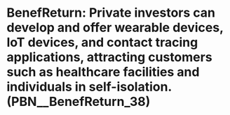 # BenefReturn: __Private investors can develop and offer wearable devices, IoT devices, and contact tracing applications, attracting customers such as healthcare facilities and individuals in self-isolation.__ (PBN__BenefReturn_38)

